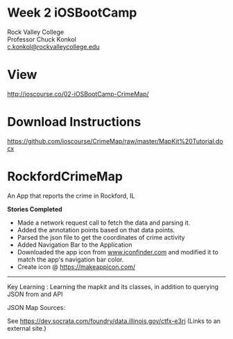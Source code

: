 # Week 2 iOSBootCamp
Rock Valley College<br>
Professor Chuck Konkol<br>
c.konkol@rockvalleycollege.edu<br>

# View
http://ioscourse.co/02-iOSBootCamp-CrimeMap/

# Download Instructions 
https://github.com/ioscourse/CrimeMap/raw/master/MapKit%20Tutorial.docx

# RockfordCrimeMap
An App that reports the crime in Rockford, IL  

**Stories Completed**  
* Made a network request call to fetch the data and parsing it.   
* Added the annotation points based on that data points.  
* Parsed the json file to get the coordinates of crime activity  
* Added Navigation Bar to the Application
* Downloaded the app icon from www.iconfinder.com and modified it to match the app's navigation bar color. 
* Create icon @ https://makeappicon.com/

----------------   
Key Learning : Learning the mapkit and its classes, in addition to querying JSON from and API

JSON Map Sources:

See https://dev.socrata.com/foundry/data.illinois.gov/ctfx-e3rj (Links to an external site.)
